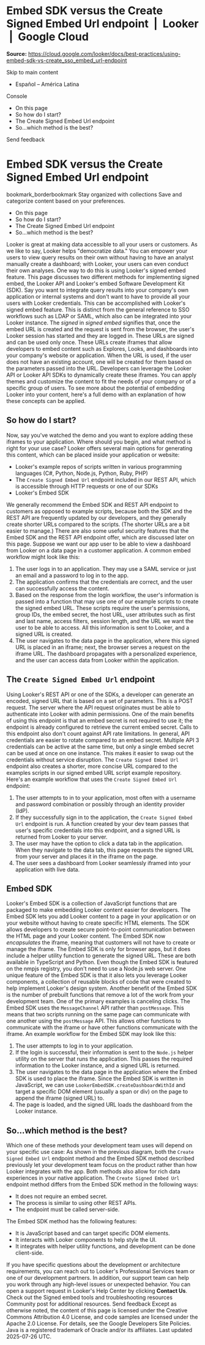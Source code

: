 # Embed SDK versus the Create Signed Embed Url endpoint  |  Looker  |  Google Cloud

**Source:** https://cloud.google.com/looker/docs/best-practices/using-embed-sdk-vs-create_sso_embed_url-endpoint

Skip to main content 
  * Español – América Latina

Console 


  * On this page
  * So how do I start?
  * The Create Signed Embed Url endpoint
  * So...which method is the best?




Send feedback 
#  Embed SDK versus the Create Signed Embed Url endpoint
bookmark_borderbookmark Stay organized with collections  Save and categorize content based on your preferences.
  * On this page
  * So how do I start?
  * The Create Signed Embed Url endpoint
  * So...which method is the best?


Looker is great at making data accessible to all your users or customers. As we like to say, Looker helps "democratize data." You can empower your users to view query results on their own without having to have an analyst manually create a dashboard; with Looker, your users can even conduct their own analyses. One way to do this is using Looker's signed embed feature. This page discusses two different methods for implementing signed embed, the Looker API and Looker's embed Software Development Kit (SDK). 
Say you want to integrate query results into your company's own application or internal systems and don't want to have to provide all your users with Looker credentials. This can be accomplished with Looker's signed embed feature. This is distinct from the general reference to SSO workflows such as LDAP or SAML, which also can be integrated into your Looker instance. 
The _signed_ in _signed embed_ signifies that, once the embed URL is created and the request is sent from the browser, the user's Looker session has started and they are logged in. These URLs are signed and can be used only once. These URLs create iframes that allow developers to embed content such as Explores, Looks, and dashboards into your company's website or application. When the URL is used, if the user does not have an existing account, one will be created for them based on the parameters passed into the URL. 
Developers can leverage the Looker API or Looker API SDKs to dynamically create these iframes. You can apply themes and customize the content to fit the needs of your company or of a specific group of users. To see more about the potential of embedding Looker into your content, here's a full demo with an explanation of how these concepts can be applied. 
## So how do I start?
Now, say you've watched the demo and you want to explore adding these iframes to your application. Where should you begin, and what method is right for your use case? 
Looker offers several main options for generating this content, which can be placed inside your application or website: 
  * Looker's example repos of scripts written in various programming languages (C#, Python, Node.js, Python, Ruby, PHP)
  * The `Create Signed Embed Url` endpoint included in our REST API, which is accessible through HTTP requests or one of our SDKs
  * Looker's Embed SDK


We generally recommend the Embed SDK and REST API endpoint to customers as opposed to example scripts, because both the SDK and the REST API are frequently updated by our developers, and they generally create shorter URLs compared to the scripts. (The shorter URLs are a bit easier to manage.) There are also some useful security features that the Embed SDK and the REST API endpoint offer, which are discussed later on this page. 
Suppose we want our app user to be able to view a dashboard from Looker on a data page in a customer application. A common embed workflow might look like this: 
  1. The user logs in to an application. They may use a SAML service or just an email and a password to log in to the app.
  2. The application confirms that the credentials are correct, and the user can successfully access the content.
  3. Based on the response from the login workflow, the user's information is passed into a function that may use one of our example scripts to create the signed embed URL. These scripts require the user's permissions, group IDs, the embed secret, the host URL, user attributes such as first and last name, access filters, session length, and the URL we want the user to be able to access. All this information is sent to Looker, and a signed URL is created.
  4. The user navigates to the data page in the application, where this signed URL is placed in an iframe; next, the browser serves a request on the iframe URL. The dashboard propagates with a personalized experience, and the user can access data from Looker within the application.


## The `Create Signed Embed Url` endpoint
Using Looker's REST API or one of the SDKs, a developer can generate an encoded, signed URL that is based on a set of parameters. This is a POST request. The server where the API request originates must be able to authenticate into Looker with admin permissions. One of the main benefits of using this endpoint is that an embed secret is not required to use it; the endpoint is already configured to retrieve the current embed secret. Calls to this endpoint also don't count against API rate limitations. In general, API credentials are easier to rotate compared to an embed secret. Multiple API 3 credentials can be active at the same time, but only a single embed secret can be used at once on one instance. This makes it easier to swap out the credentials without service disruption. The `Create Signed Embed Url` endpoint also creates a shorter, more concise URL compared to the examples scripts in our signed embed URL script example repository. 
Here's an example workflow that uses the `Create Signed Embed Url` endpoint: 
  1. The user attempts to in to your application, most often with a username and password combination or possibly through an identity provider (IdP).
  2. If they successfully sign in to the application, the `Create Signed Embed Url` endpoint is run. A function created by your dev team passes that user's specific credentials into this endpoint, and a signed URL is returned from Looker to your server.
  3. The user may have the option to click a data tab in the application. When they navigate to the data tab, this page requests the signed URL from your server and places it in the iframe on the page.
  4. The user sees a dashboard from Looker seamlessly iframed into your application with live data.


## Embed SDK
Looker's Embed SDK is a collection of JavaScript functions that are packaged to make embedding Looker content easier for developers. The Embed SDK lets you add Looker content to a page in your application or on your website without having to create specific HTML elements. The SDK allows developers to create secure point-to-point communication between the HTML page and your Looker content. The Embed SDK now _encapsulates_ the iframe, meaning that customers will not have to create or manage the iframe. The Embed SDK is only for browser apps, but it does include a helper utility function to generate the signed URL. These are both available in TypeScript and Python. Even though the Embed SDK is featured on the nmpjs registry, you don't need to use a Node.js web server. 
One unique feature of the Embed SDK is that it also lets you leverage Looker components, a collection of reusable blocks of code that were created to help implement Looker's design system. 
Another benefit of the Embed SDK is the number of prebuilt functions that remove a lot of the work from your development team. One of the primary examples is canceling clicks. The Embed SDK uses the `MessageChannel` API rather than `postMessage`. This means that two scripts running on the same page can communicate with one another using the `postMessage` API. This allows other functions to communicate with the iframe or have other functions communicate with the iframe. 
An example workflow for the Embed SDK may look like this: 
  1. The user attempts to log in to your application.
  2. If the login is successful, their information is sent to the `Node.js` helper utility on the server that runs the application. This passes the required information to the Looker instance, and a signed URL is returned.
  3. The user navigates to the data page in the application where the Embed SDK is used to place the iframe. Since the Embed SDK is written in JavaScript, we can use `LookerEmbedSDK.createDashboardWithId` and target a specific DOM element (usually a span or div) on the page to append the iframe (signed URL) to.
  4. The page is loaded, and the signed URL loads the dashboard from the Looker instance.


## So...which method is the best?
Which one of these methods your development team uses will depend on your specific use case: 
As shown in the previous diagram, both the `Create Signed Embed Url` endpoint method and the Embed SDK method described previously let your development team focus on the product rather than how Looker integrates with the app. Both methods also allow for rich data experiences in your native application. 
The `Create Signed Embed Url` endpoint method differs from the Embed SDK method in the following ways: 
  * It does not require an embed secret.
  * The process is similar to using other REST APIs.
  * The endpoint must be called server-side.


The Embed SDK method has the following features: 
  * It is JavaScript based and can target specific DOM elements.
  * It interacts with Looker components to help style the UI.
  * It integrates with helper utility functions, and development can be done client-side.


If you have specific questions about the development or architecture requirements, you can reach out to Looker's Professional Services team or one of our development partners. 
In addition, our support team can help you work through any high-level issues or unexpected behavior. You can open a support request in Looker's Help Center by clicking **Contact Us**. 
Check out the Signed embed tools and troubleshooting resources Community post for additional resources. 
Send feedback 
Except as otherwise noted, the content of this page is licensed under the Creative Commons Attribution 4.0 License, and code samples are licensed under the Apache 2.0 License. For details, see the Google Developers Site Policies. Java is a registered trademark of Oracle and/or its affiliates.
Last updated 2025-07-26 UTC.


